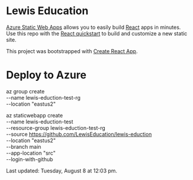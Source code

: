 # Lewis Education

[Azure Static Web Apps](https://docs.microsoft.com/azure/static-web-apps/overview) allows you to easily build [React](https://reactjs.org/) apps in minutes. Use this repo with the [React quickstart](https://docs.microsoft.com/azure/static-web-apps/getting-started?tabs=react) to build and customize a new static site.

This project was bootstrapped with [Create React App](https://github.com/facebook/create-react-app).

# Deploy to Azure

az group create \
    --name lewis-eduction-test-rg \
    --location "eastus2"
    
az staticwebapp create \
    --name lewis-eduction-test \
    --resource-group lewis-eduction-test-rg \
    --source https://github.com/LewisEducation/lewis-eduction \
    --location "eastus2" \
    --branch main \
    --app-location "src" \
    --login-with-github


Last updated: Tuesday, August 8 at 12:03 pm.
